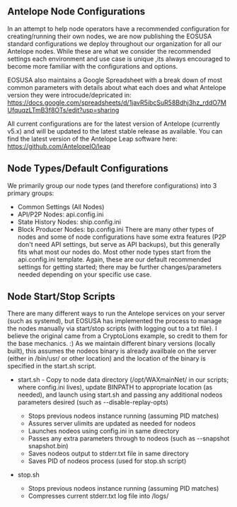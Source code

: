 ## Antelope Node Configurations
In an attempt to help node operators have a recommended configuration for creating/running their own nodes, we are now publishing the EOSUSA standard configurations we deploy throughout our organization for all our Antelope nodes.  While these are what we consider the recommended settings each environment and use case is unique ,its always encouraged to become more familiar with the configurations and options. 

EOSUSA also maintains a Google Spreadsheet with a break down of most common parameters with details about what each does and what Antelope version they were introcude/depricated in:  https://docs.google.com/spreadsheets/d/1javR5ibcSuR58Bdhj3hz_rddO7MUfquqzLTmB3f8OTs/edit?usp=sharing

All current configurations are for the latest version of Antelope (currently v5.x) and will be updated to the latest stable release as available.  You can find the latest version of the Antelope Leap software here: https://github.com/AntelopeIO/leap

## Node Types/Default Configurations
We primarily group our node types (and therefore configurations) into 3 primary groups:
- Common Settings (All Nodes)
- API/P2P Nodes: api.config.ini
- State History Nodes: ship.config.ini
- Block Producer Nodes: bp.config.ini
There are many other types of nodes and some of node configurations have some extra features (P2P don't need API settings, but serve as API backups), but this generally fits what most our nodes do. Most other node types start from the api.config.ini template.  Again, these are our default recommended settings for getting started; there may be further changes/parameters needed depending on your specific use case.

## Node Start/Stop Scripts
There are many different ways to run the Antelope services on your server (such as systemd), but EOSUSA has implemented the process to manage the nodes manually via start/stop scripts (with logging out to a txt file). I believe the original came from a CryptoLions example, so credit to them for the base mechanics. :) As we maintain different binary versions (locally built), this assumes the nodeos binary is already availbale on the server (either in /bin/usr/ or other location) and the location of the binary is specified in the start.sh script.

- start.sh - Copy to node data directory (/opt/WAXmainNet/ in our scripts; where config.ini lives), update BINPATH to appropriate location (as needed), and launch using start.sh and passing any additional nodeos parameters desired (such as --disable-replay-opts)
  - Stops previous nodeos instance running (assuming PID matches)
  - Assures server ulimits are updated as needed for nodeos
  - Launches nodeos using config.ini in same directory
  - Passes any extra parameters through to nodeos (such as --snapshot snapshot.bin)
  - Saves nodeos output to stderr.txt file in same directory
  - Saves PID of nodeos process (used for stop.sh script)
 
- stop.sh
  - Stops previous nodeos instance running (assuming PID matches)
  - Compresses current stderr.txt log file into /logs/
